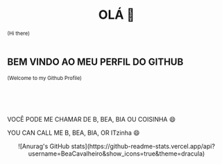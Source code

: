 <h1 align=center> OLÁ 👋</h1>
<sub>(Hi there)</sub>

<br>
<br>
          
## BEM VINDO AO MEU PERFIL DO GITHUB 
<sub>(Welcome to my Github Profile)</sub>

<br>
<br>
<br>




VOCÊ PODE ME CHAMAR DE B, BEA, BIA OU COISINHA 😄  

YOU CAN CALL ME B, BEA, BIA, OR ITzinha 😄  

<div align=center>![Anurag's GitHub stats](https://github-readme-stats.vercel.app/api?username=BeaCavalheiro&show_icons=true&theme=dracula)</div>
         


          




<!--
**BeaCavalheiro/BeaCavalheiro** is a ✨ _special_ ✨ repository because its `README.md` (this file) appears on your GitHub profile.

Here are some ideas to get you started:

- 🔭 I’m currently working on ...
- 🌱 I’m currently learning ...
- 👯 I’m looking to collaborate on ...
- 🤔 I’m looking for help with ...
- 💬 Ask me about ...
- 📫 How to reach me: ...
- 😄 Pronouns: ...
- ⚡ Fun fact: ...
-->
